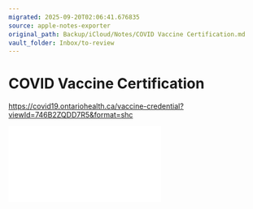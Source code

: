 ```yaml
---
migrated: 2025-09-20T02:06:41.676835
source: apple-notes-exporter
original_path: Backup/iCloud/Notes/COVID Vaccine Certification.md
vault_folder: Inbox/to-review
---
```

# COVID Vaccine Certification 

https://covid19.ontariohealth.ca/vaccine-credential?viewId=746B2ZQDD7R5&format=shc



![COVID-Vaccine-Certification-1-PATEL--KAVI.pdf](attachments/COVID-Vaccine-Certification-1-PATEL--KAVI.pdf)
